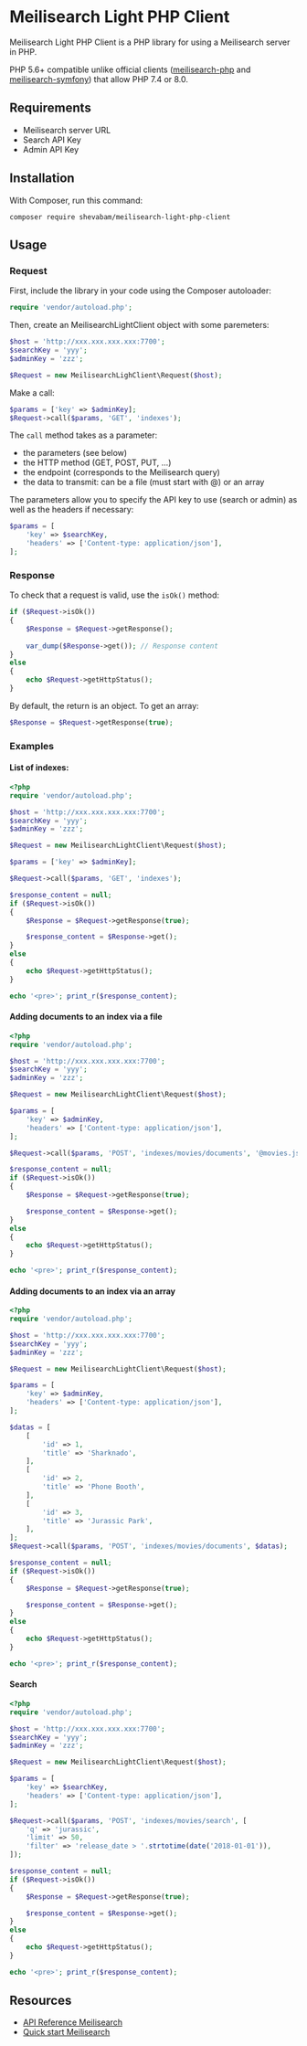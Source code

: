 # Meilisearch Light PHP Client

Meilisearch Light PHP Client is a PHP library for using a Meilisearch server in PHP.

PHP 5.6+ compatible unlike official clients ([meilisearch-php](https://github.com/meilisearch/meilisearch-php) and [meilisearch-symfony](https://github.com/meilisearch/meilisearch-symfony)) that allow PHP 7.4 or 8.0.



## Requirements

* Meilisearch server URL
* Search API Key 
* Admin API Key



## Installation

With Composer, run this command:

    composer require shevabam/meilisearch-light-php-client



## Usage

### Request

First, include the library in your code using the Composer autoloader:

```php
require 'vendor/autoload.php';
```


Then, create an MeilisearchLightClient object with some paremeters:

```php
$host = 'http://xxx.xxx.xxx.xxx:7700';
$searchKey = 'yyy';
$adminKey = 'zzz';

$Request = new MeilisearchLighClient\Request($host);
```


Make a call:

```php
$params = ['key' => $adminKey];
$Request->call($params, 'GET', 'indexes');
```

The `call` method takes as a parameter:

* the parameters (see below)
* the HTTP method (GET, POST, PUT, ...)
* the endpoint (corresponds to the Meilisearch query)
* the data to transmit: can be a file (must start with @) or an array

The parameters allow you to specify the API key to use (search or admin) as well as the headers if necessary: 

```php
$params = [
    'key' => $searchKey,
    'headers' => ['Content-type: application/json'],
];
```

### Response

To check that a request is valid, use the `isOk()` method:

```php
if ($Request->isOk())
{
    $Response = $Request->getResponse();
        
    var_dump($Response->get()); // Response content
}
else
{
    echo $Request->getHttpStatus();
}
```

By default, the return is an object. To get an array:

```php
$Response = $Request->getResponse(true);
```


### Examples

#### List of indexes:

```php
<?php
require 'vendor/autoload.php';

$host = 'http://xxx.xxx.xxx.xxx:7700';
$searchKey = 'yyy';
$adminKey = 'zzz';

$Request = new MeilisearchLightClient\Request($host);

$params = ['key' => $adminKey];

$Request->call($params, 'GET', 'indexes');

$response_content = null;
if ($Request->isOk())
{
    $Response = $Request->getResponse(true);

    $response_content = $Response->get();
}
else
{
    echo $Request->getHttpStatus();
}

echo '<pre>'; print_r($response_content);
```

#### Adding documents to an index via a file

```php
<?php
require 'vendor/autoload.php';

$host = 'http://xxx.xxx.xxx.xxx:7700';
$searchKey = 'yyy';
$adminKey = 'zzz';

$Request = new MeilisearchLightClient\Request($host);

$params = [
    'key' => $adminKey, 
    'headers' => ['Content-type: application/json'],
];

$Request->call($params, 'POST', 'indexes/movies/documents', '@movies.json');

$response_content = null;
if ($Request->isOk())
{
    $Response = $Request->getResponse(true);

    $response_content = $Response->get();
}
else
{
    echo $Request->getHttpStatus();
}

echo '<pre>'; print_r($response_content);
```

#### Adding documents to an index via an array

```php
<?php
require 'vendor/autoload.php';

$host = 'http://xxx.xxx.xxx.xxx:7700';
$searchKey = 'yyy';
$adminKey = 'zzz';

$Request = new MeilisearchLightClient\Request($host);

$params = [
    'key' => $adminKey, 
    'headers' => ['Content-type: application/json'],
];

$datas = [
    [
        'id' => 1,
        'title' => 'Sharknado',
    ],
    [
        'id' => 2,
        'title' => 'Phone Booth',
    ],
    [
        'id' => 3,
        'title' => 'Jurassic Park',
    ],
];
$Request->call($params, 'POST', 'indexes/movies/documents', $datas);

$response_content = null;
if ($Request->isOk())
{
    $Response = $Request->getResponse(true);

    $response_content = $Response->get();
}
else
{
    echo $Request->getHttpStatus();
}

echo '<pre>'; print_r($response_content);
```

#### Search

```php
<?php
require 'vendor/autoload.php';

$host = 'http://xxx.xxx.xxx.xxx:7700';
$searchKey = 'yyy';
$adminKey = 'zzz';

$Request = new MeilisearchLightClient\Request($host);

$params = [
    'key' => $searchKey, 
    'headers' => ['Content-type: application/json'],
];

$Request->call($params, 'POST', 'indexes/movies/search', [
    'q' => 'jurassic', 
    'limit' => 50,
    'filter' => 'release_date > '.strtotime(date('2018-01-01')),
]);

$response_content = null;
if ($Request->isOk())
{
    $Response = $Request->getResponse(true);

    $response_content = $Response->get();
}
else
{
    echo $Request->getHttpStatus();
}

echo '<pre>'; print_r($response_content);
```



## Resources

* [API Reference Meilisearch](https://docs.meilisearch.com/reference/api/overview.html)
* [Quick start Meilisearch](https://docs.meilisearch.com/learn/getting_started/quick_start.html)
